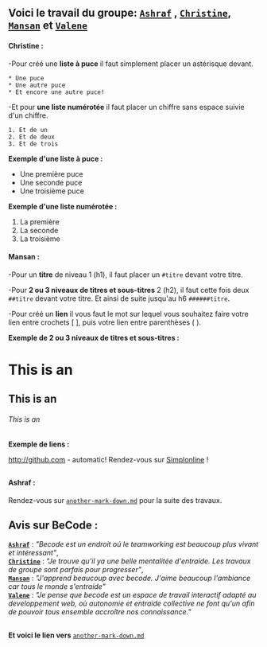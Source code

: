 ## **Voici le travail du groupe: [`Ashraf`](https://github.com/Ashr4f) , [`Christine`](https://github.com/chrisbetbeder), [`Mansan`](https://github.com/mansan1souleiman1ahmed) et [`Valene`](https://github.com/valenedemazy)**

#### Christine :
-Pour créé une **liste à puce** il faut simplement placer un astérisque devant.

`* Une puce`  
`* Une autre puce`  
`* Et encore une autre puce! `  

-Et pour **une liste numérotée** il faut placer un chiffre sans espace suivie d'un chiffre.

`1. Et de un`  
`2. Et de deux `  
`3. Et de trois`  


**Exemple d'une liste à puce :**

* Une première puce  
* Une seconde puce  
* Une troisième puce  


**Exemple d'une liste numérotée :**

1. La première  
2. La seconde  
3. La troisième  

#### Mansan  :
-Pour un **titre** de niveau 1 (h1), il faut placer un  `#titre` devant votre titre.

-Pour **2 ou 3 niveaux de titres et sous-titres** 2 (h2), il faut cette fois deux `##titre` devant votre titre. Et ainsi de suite jusqu'au h6 `######titre`.

-Pour créé un **lien** il vous faut le mot sur lequel vous souhaitez faire votre lien entre crochets [ ], puis votre lien entre parenthèses ( ).

**Exemple de 2 ou 3 niveaux de titres et sous-titres :**

# This is an
## This is an
###### This is an  
##
##
##

**Exemple de liens :**  

http://github.com - automatic!
Rendez-vous sur [Simplonline](http://www.simplonline.com) !
##



#### Ashraf :  

Rendez-vous sur [`another-mark-down.md`](another-mark-down.md) pour la suite des travaux.      

## Avis sur BeCode :

**[`Ashraf`](https://github.com/Ashr4f)** : *"Becode est un endroit oú le teamworking est beaucoup plus vivant et intéressant"*,   
**[`Christine`](https://github.com/chrisbetbeder)** : *"Je trouve qu'il ya une belle mentalitée d'entraide. Les travaux de groupe sont parfais pour progresser"*,  
 **[`Mansan`](https://github.com/mansan1souleiman1ahmed)** : *"J'apprend beaucoup avec becode. J'aime beaucoup l'ambiance car tous le monde s'entraide"*  
 **[`Valene`](https://github.com/valenedemazy)** : *"Je pense que becode est un espace de travail interactif adapté au developpement web, où autonomie et entraide collective ne font qu'un afin de pouvoir tous ensemble accroître nos connaissance."*  

 ##
 ##  
 **Et voici le lien vers** [`another-mark-down.md`](another-mark-down.md)
